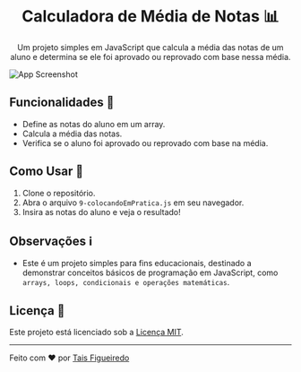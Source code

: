 <!-- Título do Projeto -->
<h1 align="center">Calculadora de Média de Notas 📊</h1>

<!-- Descrição do Projeto -->
<p align="center">Um projeto simples em JavaScript que calcula a média das notas de um aluno e determina se ele foi aprovado ou reprovado com base nessa média.</p>

<!-- Imagem ou Gif -->
![App Screenshot](https://lh3.googleusercontent.com/fife/AGXqzDkWL4ETDTjvTXhJT2OlXeaJ7OpYnaTRiDePazmrHkkOASmmVaXE51mMitwap5bXISNqNdYEz1f8eTa4xbrGHPkRMVgJ0Hu2mouOoApBf_wrNSP_0trO3L5I-07Oi4anK80oUfZ1k4yzSP8kQ757O-N5il90WRdGSq9DkA6ugTDRN1yQ72jYtLrnxGXt2MeTLa_6FtuNVtW6OarKTzspR6rKJGfxAhisyt57xcJil-9qLK6P-7jyOj8F7WDcTUVrW7Wq6uenP83OzjHZFbZEL8FCCMu-5c5qtL4njR0tyHpCZCgP7XrsjQTRGc3jBCdiZb1yCMgzSKmdav_5ygziYzvqkVg0NxSY_119TzT18vmH5zscO9KoCtjidpEj2Iml_W5WXIRrjTrIWe_U6SqL1Mo_oszq_cX9kVW6jmcizLpDbYiW1DNbM6GU7lhJTzhqzxvWAkO4giZugqW5yhD19ioLzdtCe2v64SMwU5B_fzfLjgA8Ca-oTSCR0rpRZ53hBmADgg43GcNt_wePgFdimZ0dMAzT2u1cLzBaIkKBOKfFrjTGu93vPITJ9o1KBJnqjbY_191-aYbkAptnSaG97wesNjfdLQ79qV-1rb7RwwtmuCXCdNGhX_SLZ2QzTd76A2RrverjOKw-1y-KcvM1DySFvuWjQyJDQUEHv_j-Ft2aSxeGLBO6ptlrN58Plh9irWVb4p6Ub9DGiHmgXvchgFewbimiyg1p2TQgpCfalmpur93hz63aLNDFbGhGeWl0t6cFldVHETZDyD0Bj9de16MBJkD29AQlLqe3qbwwUIrkkaG9cFy-wKQyPtjfbjisfPBc-Ljx3P8wlTYOKaJPNz-o6-CalPszHMBrSRG_Rh850k_yFvb0CcwofvvQTGuKn8_kySPTd0yXtx3WYkY1Qyeqt_ODhQnp3u5kilu41nvkPbgzRlFarQJ-mhT_FgtW9RuRJjpA987qPL5yXJSBAaQQ9-sgQ55tLYgVuDXiEoucW7jQ7aITiFtaNZ72qi_mwPvGSZyjRxCoLIEk91tMSpYhLzIYOXWKE4USAaHVt8T95dhPsyAbXLV6IlO-ts3wyhAHuQbtFdhLtQofOH0hJROd7_kIDWbNvz25Qjn9mip8fMJ0ubzWLsqM3XSfwxBb0jfyBc4IYpByNI0oxDr0YHqsIfx6ShYxryIu1SLx-_J8vDNVlyWmxaejTEU7206GDHna_-61vUMLWvv7x6hBaDDynqYR-m8T29uGG-Fgu9cjZic07irYm_l-G54iT62rjSWwyeQ6-8ibImrlDEkQ5c2fyCxuDUl0wXi6-ptD8Ey0PSABAPvoXdbi5zigv9jGI0MloFUDXSu6REhTO7aEzZdan4ChuU-3EOPLu_EVO022mHJr4Mrm9YzGZjlVarQet4nIrbVmTvidnkKEiYHKGXmJU25FLhgwwrQsiwCD_7AR0PHRIVaGfEahLqPPneYk6xt1uLlYU2r_HUEqIidi5DMctL1EKsnS2RF1_fFQ0lfy1FPUOarO43CuC5SJ7UpJpWyIvIzBkWBgh2Rh9T3PRubJkHoG4DQL8ovx9XhL_ZBwTAgx=w3456-h740)

<!-- Funcionalidades -->
## Funcionalidades 🚀

- Define as notas do aluno em um array.
- Calcula a média das notas.
- Verifica se o aluno foi aprovado ou reprovado com base na média.

<!-- Como Usar -->
## Como Usar 📝

1. Clone o repositório.
2. Abra o arquivo `9-colocandoEmPratica.js` em seu navegador.
3. Insira as notas do aluno e veja o resultado!

<!-- Observações -->
## Observações ℹ️

- Este é um projeto simples para fins educacionais, destinado a demonstrar conceitos básicos de programação em JavaScript, como `arrays, loops, condicionais e operações matemáticas`.

<!-- Licença -->
## Licença 📜

Este projeto está licenciado sob a [Licença MIT](LICENSE).

---

Feito com ❤️ por [Tais Figueiredo](https://github.com/TaisBF)

